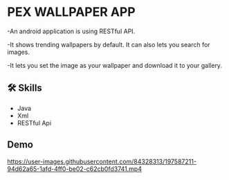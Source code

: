 
# PEX WALLPAPER  APP 

 -An android application is using RESTful API. 

 -It shows trending wallpapers by default. It can also lets you search for images.
 
 -It lets you set the image as your wallpaper and download it to your gallery.


## 🛠 Skills

- Java 
- Xml
- RESTful Api

## Demo
https://user-images.githubusercontent.com/84328313/197587211-94d62a65-1afd-4ff0-be02-c62cb0fd3741.mp4

